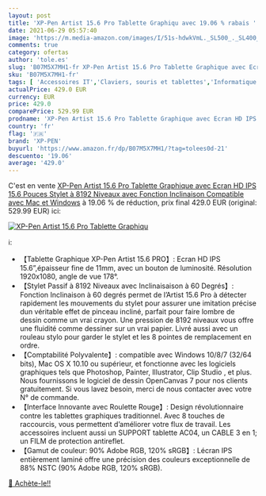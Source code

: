 ```yaml
---
layout: post
title: 'XP-Pen Artist 15.6 Pro Tablette Graphiqu avec 19.06 % rabais '
date: 2021-06-29 05:57:40
image: 'https://m.media-amazon.com/images/I/51s-hdwkVmL._SL500_._SL400_.jpg'
comments: true
category: ofertas
author: 'tole.es'
slug: 'B07M5X7MH1-fr XP-Pen Artist 15.6 Pro Tablette Graphique avec Ecran HD...'
sku: 'B07M5X7MH1-fr'
tags: [ 'Accessoires IT','Claviers, souris et tablettes','Informatique','Tablettes graphiques','xp-pen', ]
actualPrice: 429.0 EUR
currency: EUR
price: 429.0
comparePrice: 529.99 EUR
prodname: 'XP-Pen Artist 15.6 Pro Tablette Graphique avec Ecran HD IPS 15.6 Pouces Stylet à 8192 Niveaux avec Fonction Inclinaison Compatible avec Mac et Windows'
country: 'fr'
flag: '🇫🇷'
brand: 'XP-PEN'
buyurl: 'https://www.amazon.fr/dp/B07M5X7MH1/?tag=tolees0d-21'
descuento: '19.06'
average: '429.0'
---
```


C'est en vente [XP-Pen Artist 15.6 Pro Tablette Graphique avec Ecran HD IPS 15.6 Pouces Stylet à 8192 Niveaux avec Fonction Inclinaison Compatible avec Mac et Windows](https://www.amazon.fr/dp/B07M5X7MH1/?tag=tolees0d-21)  à  19.06 % de réduction, prix final  429.0 EUR (original: 529.99 EUR) ici:

[![XP-Pen Artist 15.6 Pro Tablette Graphiqu](https://m.media-amazon.com/images/I/51s-hdwkVmL._SL500_._SL400_.jpg)](https://www.amazon.fr/dp/B07M5X7MH1/?tag=tolees0d-21)

ℹ️:

- 【Tablette Graphique XP-Pen Artist 15.6 PRO】: Ecran HD IPS 15.6”,épaisseur fine de 11mm, avec un bouton de luminosité. Résolution 1920x1080, angle de vue 178°.
- 【Stylet Passif à 8192 Niveaux avec Inclinaisaison à 60 Degrés】: Fonction Inclinaison à 60 degrés permet de l’Artist 15.6 Pro à détecter rapidement les mouvements du stylet pour assurer une imitation précise dun véritable effet de pinceau incliné, parfait pour faire lombre de dessin comme un vrai crayon. Une pression de 8192 niveaux vous offre une fluidité comme dessiner sur un vrai papier. Livré aussi avec un rouleau stylo pour garder le stylet et les 8 pointes de remplacement en ordre.
- 【Comptabilité Polyvalente】: compatible avec Windows 10/8/7 (32/64 bits), Mac OS X 10.10 ou supérieur, et fonctionne avec les logiciels graphiques tels que Photoshop, Painter, Illustrator, Clip Studio , et plus. Nous fournissons le logiciel de dessin OpenCanvas 7 pour nos clients gratuitement. Si vous lavez besoin, merci de nous contacter avec votre N° de commande.
- 【Interface Innovante avec Roulette Rouge】: Design révolutionnaire contre les tablettes graphiques traditionnel. Avec 8 touches de raccourcis, vous permettent d’améliorer votre flux de travail. Les accessoires incluent aussi un SUPPORT tablette AC04, un CABLE 3 en 1; un FILM de protection antireflet.
- 【Gamut de couleur: 90% Adobe RGB, 120% sRGB】: Lécran IPS entièrement laminé offre une précision des couleurs exceptionnelle de 88% NSTC (90% Adobe RGB, 120% sRGB).

[🛒 Achète-le!!](https://www.amazon.fr/dp/B07M5X7MH1/?tag=tolees0d-21)
